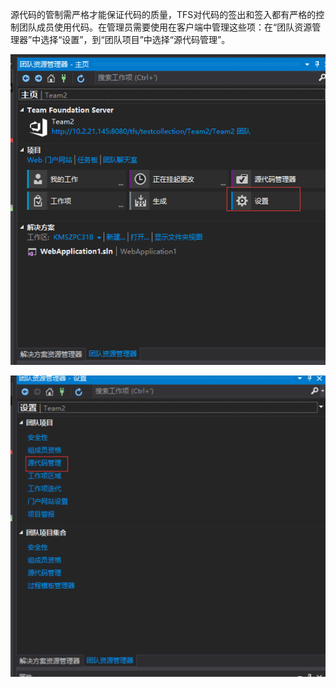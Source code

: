 源代码的管制需严格才能保证代码的质量，TFS对代码的签出和签入都有严格的控制团队成员使用代码。在管理员需要使用在客户端中管理这些项：在“团队资源管理器”中选择“设置”，到“团队项目”中选择“源代码管理”。

![](/assets/import16.png)

![](/assets/import17.png)

